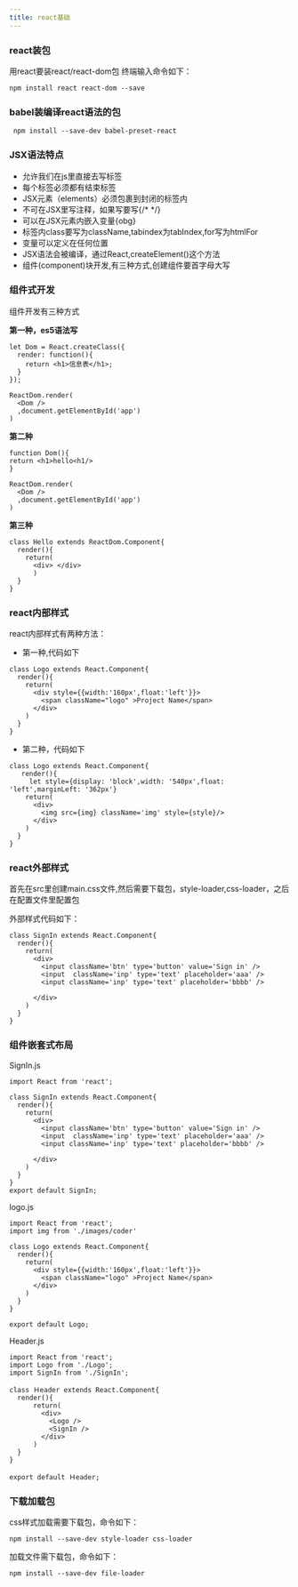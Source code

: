 ```yaml
---
title: react基础
---
```


### react装包
用react要装react/react-dom包
终端输入命令如下：
```
npm install react react-dom --save
```

### babel装编译react语法的包

```
 npm install --save-dev babel-preset-react
```

### JSX语法特点

- 允许我们在js里直接去写标签
- 每个标签必须都有结束标签
- JSX元素（elements）必须包裹到封闭的标签内
- 不可在JSX里写注释，如果写要写{/* */}
- 可以在JSX元素内嵌入变量{obg}
- 标签内class要写为className,tabindex为tabIndex,for写为htmlFor
- 变量可以定义在任何位置
- JSX语法会被编译，通过React,createElement()这个方法
- 组件(component)块开发,有三种方式,创建组件要首字母大写

### 组件式开发

组件开发有三种方式

**第一种，es5语法写**
```
let Dom = React.createClass({
  render: function(){
    return <h1>信息表</h1>;
  }
});

ReactDom.render(
  <Dom />
  ,document.getElementById('app')
)
```

**第二种**
```
function Dom(){
return <h1>hello<h1/>
}

ReactDom.render(
  <Dom />
  ,document.getElementById('app')
)
```

**第三种**
```
class Hello extends ReactDom.Component{
  render(){
    return(
      <div> </div>
      )
  }
}
```

### react内部样式

react内部样式有两种方法：

- 第一种,代码如下
```
class Logo extends React.Component{
  render(){
    return(
      <div style={{width:'160px',float:'left'}}>
        <span className="logo" >Project Name</span>
      </div>
    )
  }
}
```
- 第二种，代码如下
```
class Logo extends React.Component{
   render(){
     let style={display: 'block',width: '540px',float: 'left',marginLeft: '362px'}
    return(
      <div>
        <img src={img} className='img' style={style}/>
      </div>
    )
  }
}
```
### react外部样式

首先在src里创建main.css文件,然后需要下载包，style-loader,css-loader，之后在配置文件里配置包

外部样式代码如下：
```
class SignIn extends React.Component{
  render(){
    return(
      <div>
        <input className='btn' type='button' value='Sign in' />
        <input  className='inp' type='text' placeholder='aaa' />
        <input className='inp' type='text' placeholder='bbbb' />

      </div>
    )
  }
}
```

### 组件嵌套式布局

SignIn.js
```
import React from 'react';

class SignIn extends React.Component{
  render(){
    return(
      <div>
        <input className='btn' type='button' value='Sign in' />
        <input  className='inp' type='text' placeholder='aaa' />
        <input className='inp' type='text' placeholder='bbbb' />

      </div>
    )
  }
}
export default SignIn;
```
logo.js
```
import React from 'react';
import img from './images/coder'

class Logo extends React.Component{
  render(){
    return(
      <div style={{width:'160px',float:'left'}}>
        <span className="logo" >Project Name</span>
      </div>
    )
  }
}

export default Logo;
```
Header.js
```
import React from 'react';
import Logo from './Logo';
import SignIn from './SignIn';

class Ｈeader extends React.Component{
  render(){
      return(
        <div>
          <Logo />
          <SignIn />
        </div>
      )
  }
}

export default Ｈeader;
```
### 下载加载包

css样式加载需要下载包，命令如下：

```
npm install --save-dev style-loader css-loader
```
加载文件需下载包，命令如下：

```
npm install --save-dev file-loader
```
